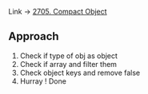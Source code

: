 Link -> [2705. Compact Object](https://leetcode.com/problems/compact-object/?envType=study-plan-v2&envId=30-days-of-javascript)

## Approach
1. Check if type of obj as object
2. Check if array and filter them
3. Check object keys and remove false
4. Hurray ! Done